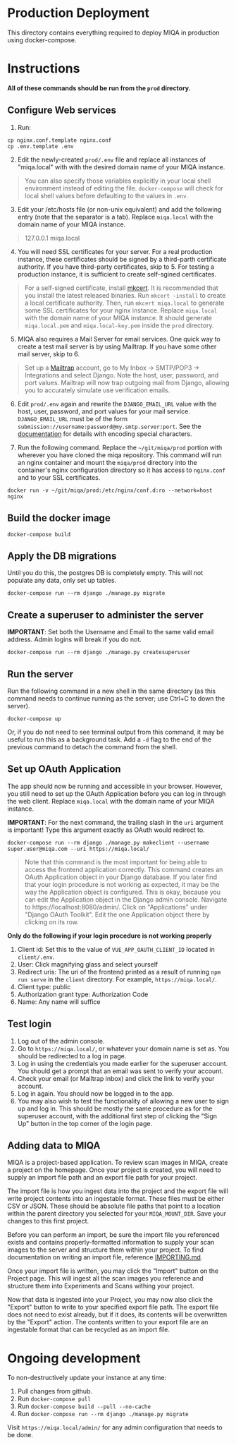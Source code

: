 # Production Deployment
This directory contains everything required to deploy MIQA in production using docker-compose.

# Instructions
**All of these commands should be run from the `prod` directory.**


## Configure Web services

1. Run:
```
cp nginx.conf.template nginx.conf
cp .env.template .env
```

2. Edit the newly-created `prod/.env` file and replace all instances of "miqa.local" with with the desired domain name of your MIQA instance.

> You can also specify those variables explicitly in your local shell environment instead of editing the file. `docker-compose` will check for local shell values before defaulting to the values in `.env`.

3. Edit your /etc/hosts file (or non-unix equivalent) and add the following entry (note that the separator is a tab). Replace `miqa.local` with the domain name of your MIQA instance.

> 127.0.0.1 miqa.local

4. You will need SSL certificates for your server. For a real production instance, these certificates should be signed by a third-parth certificate authority. If you have third-party certificates, skip to 5. For testing a production instance, it is sufficient to create self-sgined certificates.

> For a self-signed certificate, install [mkcert](https://github.com/FiloSottile/mkcert). It is recommended that you install the latest released binaries. Run `mkcert -install` to create a local certificate authority. Then, run `mkcert miqa.local` to generate some SSL certificates for your nginx instance. Replace `miqa.local` with the domain name of your MIQA instance. It should generate `miqa.local.pem` and `miqa.local-key.pem` inside the `prod` directory.

5. MIQA also requires a Mail Server for email services. One quick way to create a test mail server is by using Mailtrap. If you have some other mail server, skip to 6.

> Set up a [Mailtrap](https://mailtrap.io/) account, go to My Inbox -> SMTP/POP3 -> Integrations and select Django. Note the host, user, password, and port values. Mailtrap will now trap outgoing mail from Django, allowing you to accurately simulate use verification emails.

6. Edit `prod/.env` again and rewrite the `DJANGO_EMAIL_URL` value with the host, user, password, and port values for your mail service. `DJANGO_EMAIL_URL` must be of the form `submission://username:password@my.smtp.server:port`. See the [documentation](https://github.com/migonzalvar/dj-email-url#supported-backends) for details with encoding special characters.

7. Run the following command. Replace the `~/git/miqa/prod` portion with wherever you have cloned the miqa repository. This command will run an nginx container and mount the `miqa/prod` directory into the container's nginx configuration directory so it has access to `nginx.conf` and to your SSL certificates.

```
docker run -v ~/git/miqa/prod:/etc/nginx/conf.d:ro --network=host nginx
```


## Build the docker image
```
docker-compose build
```


## Apply the DB migrations
Until you do this, the postgres DB is completely empty.
This will not populate any data, only set up tables.
```
docker-compose run --rm django ./manage.py migrate
```


## Create a superuser to administer the server
**IMPORTANT**: Set both the Username and Email to the same valid email address. Admin logins will break if you do not.
```
docker-compose run --rm django ./manage.py createsuperuser
```


## Run the server
Run the following command in a new shell in the same directory (as this command needs to continue running as the server; use Ctrl+C to down the server).
```
docker-compose up
```
Or, if you do not need to see terminal output from this command, it may be useful to run this as a background task. Add a `-d` flag to the end of the previous command to detach the command from the shell.


## Set up OAuth Application
The app should now be running and accessible in your browser.
However, you still need to set up the OAuth Application before you can log in through the web client. Replace `miqa.local` with the domain name of your MIQA instance.

**IMPORTANT**: For the next command, the trailing slash in the `uri` argument is important! Type this argument exactly as OAuth would redirect to.
```
docker-compose run --rm django ./manage.py makeclient --username super.user@miqa.com --uri https://miqa.local/
```
> Note that this command is the most important for being able to access the frontend application correctly. This command creates an OAuth Application object in your Django database. If you later find that your login procedure is not working as expected, it may be the way the Application object is configured. This is okay, because you can edit the Application object in the Django admin console. Navigate to https://localhost:8080/admin/. Click on "Applications" under "Django OAuth Toolkit". Edit the one Application object there by clicking on its row.

   **Only do the following if your login procedure is not working properly**
   1. Client id: Set this to the value of `VUE_APP_OAUTH_CLIENT_ID` located in `client/.env`.
   2. User: Click magnifying glass and select yourself
   3. Redirect uris: The uri of the frontend printed as a result of running `npm run serve` in the `client` directory. For example, `https://miqa.local/`.
   4. Client type: public
   5. Authorization grant type: Authorization Code
   6. Name: Any name will suffice

## Test login
1. Log out of the admin console.
2. Go to `https://miqa.local/`, or whatever your domain name is set as. You should be redirected to a log in page.
3. Log in using the credentials you made earlier for the superuser account. You should get a prompt that an email was sent to verify your account.
4. Check your email (or Mailtrap inbox) and click the link to verify your account.
5. Log in again. You should now be logged in to the app.
6. You may also wish to test the functionality of allowing a new user to sign up and log in. This should be mostly the same procedure as for the superuser account, with the additional first step of clicking the "Sign Up" button in the top corner of the login page.


## Adding data to MIQA
MIQA is a project-based application. To review scan images in MIQA, create a project on the homepage. Once your project is created, you will need to supply an import file path and an export file path for your project.

The import file is how you ingest data into the project and the export file will write project contents into an ingestable format. These files must be either CSV or JSON. These should be absolute file paths that point to a location within the parent directory you selected for your `MIQA_MOUNT_DIR`. Save your changes to this first project.

Before you can perform an import, be sure the import file you referenced exists and contains properly-formatted information to supply your scan images to the server and structure them within your project. To find documentation on writing an import file, reference [IMPORTING.md](../IMPORTING.md).

Once your import file is written, you may click the "Import" button on the Project page. This will ingest all the scan images you reference and structure them into Experiments and Scans withing your project.

Now that data is ingested into your Project, you may now also click the "Export" button to write to your specified export file path. The export file does not need to exist already, but if it does, its contents will be overwritten by the "Export" action. The contents written to your export file are an ingestable format that can be recycled as an import file.


# Ongoing development
To non-destructively update your instance at any time:
1. Pull changes from github.
2. Run `docker-compose pull`
3. Run `docker-compose build --pull --no-cache`
4. Run `docker-compose run --rm django ./manage.py migrate`

Visit `https://miqa.local/admin/` for any admin configuration that needs to be done.
